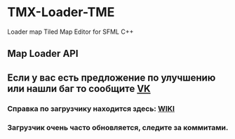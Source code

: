 # TMX-Loader-TME
Loader map Tiled Map Editor for SFML C++

## Map Loader API

## Если у вас есть предложение по улучшению или нашли баг то сообщите [VK](https://vk.com/id219750877)

### Справка по загрузчику находится здесь: [WIKI](https://github.com/eSkry/TMX-Loader-TME/wiki)

### Загрузчик очень часто обновляется, следите за коммитами.
